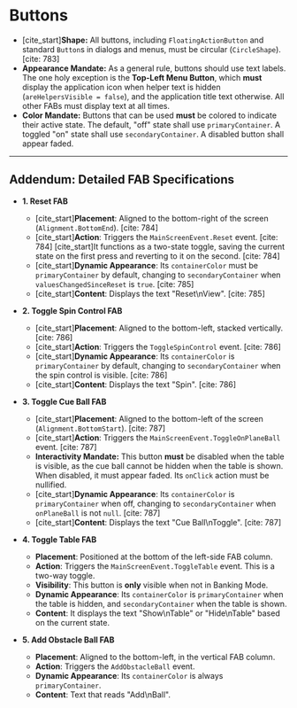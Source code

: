 # Buttons

* [cite_start]**Shape:** All buttons, including `FloatingActionButton` and standard `Button`s in dialogs and menus, must be circular (`CircleShape`). [cite: 783]
* **Appearance Mandate:** As a general rule, buttons should use text labels. The one holy exception is the **Top-Left Menu Button**, which **must** display the application icon when helper text is hidden (`areHelpersVisible = false`), and the application title text otherwise. All other FABs must display text at all times.
* **Color Mandate:** Buttons that can be used **must** be colored to indicate their active state. The default, "off" state shall use `primaryContainer`. A toggled "on" state shall use `secondaryContainer`. A disabled button shall appear faded.

***
## Addendum: Detailed FAB Specifications

* **1. Reset FAB**
  * [cite_start]**Placement**: Aligned to the bottom-right of the screen (`Alignment.BottomEnd`). [cite: 784]
  * [cite_start]**Action**: Triggers the `MainScreenEvent.Reset` event. [cite: 784] [cite_start]It functions as a two-state toggle, saving the current state on the first press and reverting to it on the second. [cite: 784]
  * [cite_start]**Dynamic Appearance**: Its `containerColor` must be `primaryContainer` by default, changing to `secondaryContainer` when `valuesChangedSinceReset` is `true`. [cite: 785]
  * [cite_start]**Content**: Displays the text "Reset\nView". [cite: 785]

* **2. Toggle Spin Control FAB**
  * [cite_start]**Placement**: Aligned to the bottom-left, stacked vertically. [cite: 786]
  * [cite_start]**Action**: Triggers the `ToggleSpinControl` event. [cite: 786]
  * [cite_start]**Dynamic Appearance**: Its `containerColor` is `primaryContainer` by default, changing to `secondaryContainer` when the spin control is visible. [cite: 786]
  * [cite_start]**Content**: Displays the text "Spin". [cite: 786]

* **3. Toggle Cue Ball FAB**
  * [cite_start]**Placement**: Aligned to the bottom-left of the screen (`Alignment.BottomStart`). [cite: 787]
  * [cite_start]**Action**: Triggers the `MainScreenEvent.ToggleOnPlaneBall` event. [cite: 787]
  * **Interactivity Mandate:** This button **must** be disabled when the table is visible, as the cue ball cannot be hidden when the table is shown. When disabled, it must appear faded. Its `onClick` action must be nullified.
  * [cite_start]**Dynamic Appearance**: Its `containerColor` is `primaryContainer` when off, changing to `secondaryContainer` when `onPlaneBall` is not `null`. [cite: 787]
  * [cite_start]**Content**: Displays the text "Cue Ball\nToggle". [cite: 787]

* **4. Toggle Table FAB**
  * **Placement**: Positioned at the bottom of the left-side FAB column.
  * **Action**: Triggers the `MainScreenEvent.ToggleTable` event. This is a two-way toggle.
  * **Visibility**: This button is **only** visible when not in Banking Mode.
  * **Dynamic Appearance**: Its `containerColor` is `primaryContainer` when the table is hidden, and `secondaryContainer` when the table is shown.
  * **Content**: It displays the text "Show\nTable" or "Hide\nTable" based on the current state.

* **5. Add Obstacle Ball FAB**
  * **Placement**: Aligned to the bottom-left, in the vertical FAB column.
  * **Action**: Triggers the `AddObstacleBall` event.
  * **Dynamic Appearance**: Its `containerColor` is always `primaryContainer`.
  * **Content**: Text that reads "Add\nBall".